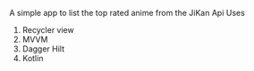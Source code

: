 A simple app to list the top rated anime from the JiKan Api
Uses
1. Recycler view
2. MVVM
3. Dagger Hilt
4. Kotlin
